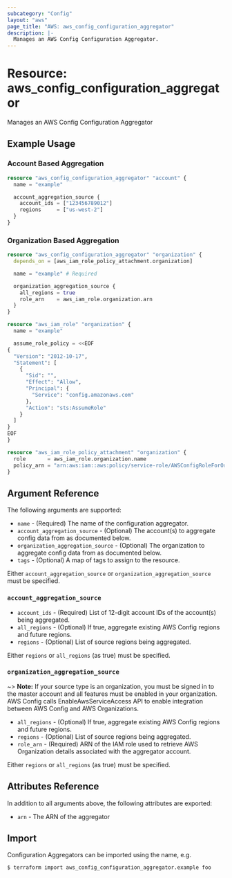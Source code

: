 ```yaml
---
subcategory: "Config"
layout: "aws"
page_title: "AWS: aws_config_configuration_aggregator"
description: |-
  Manages an AWS Config Configuration Aggregator.
---
```


# Resource: aws_config_configuration_aggregator

Manages an AWS Config Configuration Aggregator

## Example Usage

### Account Based Aggregation

```terraform
resource "aws_config_configuration_aggregator" "account" {
  name = "example"

  account_aggregation_source {
    account_ids = ["123456789012"]
    regions     = ["us-west-2"]
  }
}
```

### Organization Based Aggregation

```terraform
resource "aws_config_configuration_aggregator" "organization" {
  depends_on = [aws_iam_role_policy_attachment.organization]

  name = "example" # Required

  organization_aggregation_source {
    all_regions = true
    role_arn    = aws_iam_role.organization.arn
  }
}

resource "aws_iam_role" "organization" {
  name = "example"

  assume_role_policy = <<EOF
{
  "Version": "2012-10-17",
  "Statement": [
    {
      "Sid": "",
      "Effect": "Allow",
      "Principal": {
        "Service": "config.amazonaws.com"
      },
      "Action": "sts:AssumeRole"
    }
  ]
}
EOF
}

resource "aws_iam_role_policy_attachment" "organization" {
  role       = aws_iam_role.organization.name
  policy_arn = "arn:aws:iam::aws:policy/service-role/AWSConfigRoleForOrganizations"
}
```

## Argument Reference

The following arguments are supported:

* `name` - (Required) The name of the configuration aggregator.
* `account_aggregation_source` - (Optional) The account(s) to aggregate config data from as documented below.
* `organization_aggregation_source` - (Optional) The organization to aggregate config data from as documented below.
* `tags` - (Optional) A map of tags to assign to the resource.

Either `account_aggregation_source` or `organization_aggregation_source` must be specified.

### `account_aggregation_source`

* `account_ids` - (Required) List of 12-digit account IDs of the account(s) being aggregated.
* `all_regions` - (Optional) If true, aggregate existing AWS Config regions and future regions.
* `regions` - (Optional) List of source regions being aggregated.

Either `regions` or `all_regions` (as true) must be specified.

### `organization_aggregation_source`

~> **Note:** If your source type is an organization, you must be signed in to the master account and all features must be enabled in your organization. AWS Config calls EnableAwsServiceAccess API to enable integration between AWS Config and AWS Organizations.

* `all_regions` - (Optional) If true, aggregate existing AWS Config regions and future regions.
* `regions` - (Optional) List of source regions being aggregated.
* `role_arn` - (Required) ARN of the IAM role used to retrieve AWS Organization details associated with the aggregator account.

Either `regions` or `all_regions` (as true) must be specified.

## Attributes Reference

In addition to all arguments above, the following attributes are exported:

* `arn` - The ARN of the aggregator

## Import

Configuration Aggregators can be imported using the name, e.g.

```
$ terraform import aws_config_configuration_aggregator.example foo
```
